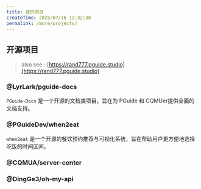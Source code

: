 ```yaml
---
title: 我的项目
createTime: 2025/07/16 12:32:38
permalink: /more/projects/
---
```


## 开源项目

[//]: # (TODO: 添加更多开源项目)

> also see : [https://rand777.pguide.studio](https://rand777.pguide.studio)

### @LyrLark/pguide-docs

`PGuide-Docs` 是一个开源的文档类项目，旨在为 PGuide 和 CQMUer提供全面的文档支持。

<RepoCard repo="Lyrlark/PGuide-Docs"></RepoCard>

### @PGuideDev/when2eat

`when2eat` 是一个开源的餐饮预约推荐与可视化系统，旨在帮助用户更方便地选择吃饭的时间区间。

<RepoCard repo="PGuideDev/when2eat"></RepoCard>

### @CQMUA/server-center

<RepoCard repo="CQMUA/server-center"></RepoCard>

### @DingGe3/oh-my-api   

<RepoCard repo="DingGe3/Oh-My-Api"></RepoCard>
